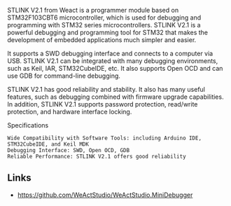 STLINK V2.1 from Weact is a programmer module based on STM32F103CBT6 microcontroller, which is used for debugging and programming with STM32 series microcontrollers. STLINK V2.1 is a powerful debugging and programming tool for STM32 that makes the development of embedded applications much simpler and easier.

It supports a SWD debugging interface and connects to a computer via USB. STLINK V2.1 can be integrated with many debugging environments, such as Keil, IAR, STM32CubeIDE, etc. It also supports Open OCD and can use GDB for command-line debugging.

STLINK V2.1 has good reliability and stability. It also has many useful features, such as debugging combined with firmware upgrade capabilities. In addition, STLINK V2.1 supports password protection, read/write protection, and hardware interface locking.

Specifications

    Wide Compatibility with Software Tools: including Arduino IDE, STM32CubeIDE, and Keil MDK
    Debugging Interface: SWD, Open OCD, GDB
    Reliable Performance: STLINK V2.1 offers good reliability


## Links
* https://github.com/WeActStudio/WeActStudio.MiniDebugger
